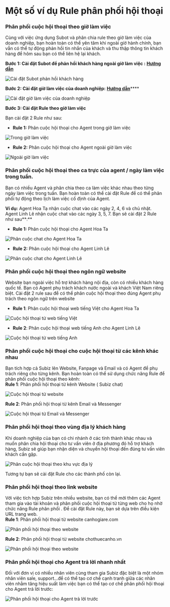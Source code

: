 # Một số ví dụ Rule phân phối hội thoại

### **Phân phối cuộc hội thoại  theo giờ làm việc**

Cùng với việc ứng dụng Subot và phân chia rule theo giờ làm việc của doanh nghiệp, bạn hoàn toàn có thể yên tâm khi ngoài giờ hành chính, bạn vẫn có thể tự động phản hồi tin nhắn của khách và thu thập thông tin khách hàng để hôm sau bạn có thể liên hệ lại khách.

**Bước 1: Cài đặt Subot để phản hồi khách hàng ngoài giờ làm việc :** [**Hướng dẫn**](https://help.subiz.com/bat-dau-voi-subiz/trien-khai-hoat-dong/subot-bot-tu-dong-tra-loi-va-hoi-thong-tin#subot-la-gi)

![C&#xE0;i &#x111;&#x1EB7;t Subot ph&#x1EA3;n h&#x1ED3;i kh&#xE1;ch h&#xE0;ng](../../../.gitbook/assets/assets_-lcrbjdxgv2cwmzzedgk_-lyqpvvnll_qrefkfkt-_-lyqpblv570yd3zrzlpv_screen-shot-2019-02-11-at-2.14.png)

**Bước 2: Cài đặt giờ làm việc của doanh nghiệp:** [**Hướng dẫn**](https://help.subiz.com/bat-dau-voi-subiz/trien-khai-hoat-dong/cai-dat-gio-lam-viec)\*\*\*\*

![C&#xE0;i &#x111;&#x1EB7;t gi&#x1EDD; l&#xE0;m vi&#x1EC7;c c&#x1EE7;a doanh nghi&#x1EC7;p](../../../.gitbook/assets/assets_-lcrbjdxgv2cwmzzedgk_-lyos43hszk6h4mbvjmm_-lyoz5v68mc1g5ed0y8e_business-hour-1.jpg)

**Bước 3: Cài đặt Rule theo giờ làm việc**

Bạn cài đặt 2 Rule như sau:

* **Rule 1:** Phân cuộc hội thoại cho Agent trong giờ làm việc

![Trong gi&#x1EDD; l&#xE0;m vi&#x1EC7;c](../../../.gitbook/assets/trong-gio-lam-viec%20%281%29.png)

* **Rule 2:** Phân cuộc hội thoại cho Agent ngoài giờ làm việc

![Ngo&#xE0;i gi&#x1EDD; l&#xE0;m vi&#x1EC7;c](../../../.gitbook/assets/ngoai-gio-lam-viec.png)

### **Phân phối cuộc hội thoại theo ca trực của agent / ngày làm việc trong tuần.**

Bạn có nhiều Agent và phân chia theo ca làm việc khác nhau theo từng ngày làm việc trong tuần. Bạn hoàn toàn có thể cài đặt Rule để có thể phân phối tự động theo lịch làm việc cố định của Agent.

**Ví dụ:** Agent Hoa Tạ nhận cuộc chat vào các ngày 2, 4, 6 và chủ nhật. Agent Linh Lê nhận cuộc chat vào các ngày 3, 5, 7. Bạn sẽ cài đặt 2 Rule như sau**:**

* **Rule 1:** Phân cuộc hội thoại cho Agent Hoa Ta

![Ph&#xE2;n cu&#x1ED9;c chat cho Agent Hoa Ta](../../../.gitbook/assets/ca-lam-viec-1.png)

* **Rule 2:** Phân cuộc hội thoại cho Agent Linh Lê

![Ph&#xE2;n cu&#x1ED9;c chat cho Agent Linh L&#xEA;](../../../.gitbook/assets/ca-lam-viec-2.png)

### **Phân phối cuộc hội thoại theo ngôn ngữ website**

Website bạn ngoài việc hỗ trợ khách hàng nội địa, còn có nhiều khách hàng quốc tế. Bạn có Agent phụ trách khách nước ngoài và khách Việt Nam riêng biệt. Cài đặt 2 rule sau để có thể phân cuộc hội thoại theo đúng Agent phụ trách theo ngôn ngữ trên website

* **Rule 1**: Phân cuộc hội thoại web tiếng Việt cho Agent Hoa Ta

![Cu&#x1ED9;c h&#x1ED9;i tho&#x1EA1;i t&#x1EEB; web ti&#x1EBF;ng Vi&#x1EC7;t](../../../.gitbook/assets/tieng-viet-1.png)

* **Rule 2**: Phân cuộc hội thoại web tiếng Anh cho Agent Linh Lê

![Cu&#x1ED9;c h&#x1ED9;i tho&#x1EA1;i t&#x1EEB; web ti&#x1EBF;ng Anh](../../../.gitbook/assets/tieng-anh-1.png)

### Phân phối cuộc hội thoại cho cuộc hội thoại từ các kênh khác nhau

Bạn tích hợp cả Subiz lên Website, Fanpage và Email và có Agent để phụ trách riêng cho từng kênh. Bạn hoàn toàn có thể sử dụng chức năng Rule để phân phối cuộc hội thoại theo kênh:  
**Rule 1**: Phân phối hội thoại từ kênh Website \( Subiz chat\)

![Cu&#x1ED9;c h&#x1ED9;i tho&#x1EA1;i t&#x1EEB; website](../../../.gitbook/assets/website.png)

**Rule 2**: Phân phối hội thoại từ kênh Email và Messenger

![Cu&#x1ED9;c h&#x1ED9;i th&#x1ECD;ai t&#x1EEB; Email v&#xE0; Messenger](../../../.gitbook/assets/email-va-messenger.png)

### Phân phối hội thoại theo vùng địa lý khách hàng 

Khi doanh nghiệp của bạn có chi nhánh ở các tỉnh thành khác nhau và muốn phân chia hội thoại cho tư vấn viên ở địa phương đó hỗ trợ khách hàng, Subiz sẽ giúp bạn nhận diện và chuyển hội thoại đến đúng tư vấn viên khách cần gặp.

![Ph&#xE2;n cu&#x1ED9;c h&#x1ED9;i tho&#x1EA1;i theo khu v&#x1EF1;c &#x111;&#x1ECB;a l&#xFD;](../../../.gitbook/assets/hanoi.png)

Tương tự bạn sẽ cài đặt Rule cho các thành phố còn lại.

### Phân phối hội thoại theo link website

Với việc tích hợp Subiz trên nhiều website, bạn có thể mời thêm các Agent tham gia vào tài khoản và phân phối cuộc hội thoại từ từng web cho họ nhờ chức năng Rule phân phối . Để cài đặt Rule này, bạn sẽ dựa trên điều kiện URL trang web.  
**Rule 1**: Phân phối hội thoại từ website canhogiare.com

![Ph&#xE2;n ph&#x1ED1;i h&#x1ED9;i tho&#x1EA1;i theo website](../../../.gitbook/assets/canhogiarecom.png)

**Rule 2**: Phân phối hội thoại từ website chothuecanho.vn

![Ph&#xE2;n ph&#x1ED1;i h&#x1ED9;i tho&#x1EA1;i theo website](../../../.gitbook/assets/chothuecanhovn.png)

### Phân phối hội thoại cho Agent trả lời nhanh nhất

Đối với đơn vị có nhiều nhân viên cùng tham gia Subiz đặc biệt là một nhóm nhân viên sale, support...để có thể tạo cơ chế cạnh tranh giữa các nhân viên nhằm tăng hiệu suất làm việc bạn có thể tạo cơ chế phân phối hội thoại cho Agent trả lời trước:

![Ph&#xE2;n ph&#x1ED1;i h&#x1ED9;i tho&#x1EA1;i cho Agent tr&#x1EA3; l&#x1EDD;i tr&#x1B0;&#x1EDB;c](../../../.gitbook/assets/agent-tra-loi-truoc.png)

